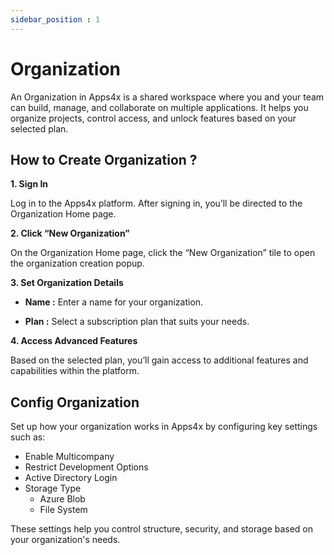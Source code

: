 ```yaml
---
sidebar_position : 1
---
```


# Organization

An Organization in Apps4x is a shared workspace where you and your team can build, manage, and collaborate on multiple applications. It helps you organize projects, control access, and unlock features based on your selected plan.

## How to Create Organization ?

**1. Sign In**

Log in to the Apps4x platform. After signing in, you’ll be directed to the Organization Home page.

**2. Click “New Organization”**

On the Organization Home page, click the “New Organization” tile to open the organization creation popup.

**3. Set Organization Details**

  - **Name :** Enter a name for your organization.

  - **Plan :** Select a subscription plan that suits your needs.

**4. Access Advanced Features**

Based on the selected plan, you’ll gain access to additional features and capabilities within the platform.

## Config Organization

Set up how your organization works in Apps4x by configuring key settings such as:
 
  - Enable Multicompany
  - Restrict Development Options
  - Active Directory Login
  - Storage Type
    - Azure Blob
    - File System

These settings help you control structure, security, and storage based on your organization's needs.
